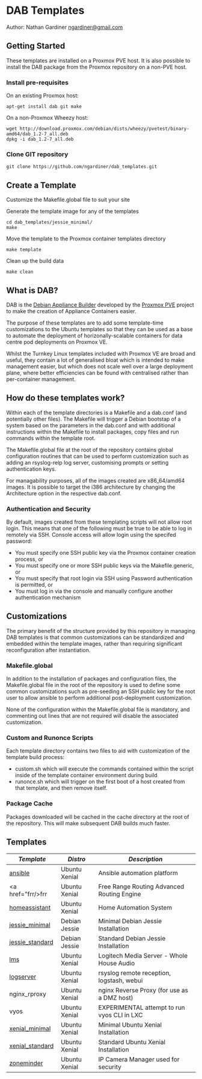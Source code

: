 # DAB Templates
Author: Nathan Gardiner <ngardiner@gmail.com>

## Getting Started

These templates are installed on a Proxmox PVE host. It is also possible to install the DAB package from the Proxmox repository on a non-PVE host.

### Install pre-requisites

On an existing Proxmox host:
```
apt-get install dab git make
```

On a non-Proxmox Wheezy host:
```
wget http://download.proxmox.com/debian/dists/wheezy/pvetest/binary-amd64/dab_1.2-7_all.deb
dpkg -i dab_1.2-7_all.deb
```

### Clone GIT repository

```
git clone https://github.com/ngardiner/dab_templates.git
```

## Create a Template

Customize the Makefile.global file to suit your site

Generate the template image for any of the templates
```
cd dab_templates/jessie_minimal/
make
```

Move the template to the Proxmox container templates directory
```
make template
```

Clean up the build data
```
make clean
```

## What is DAB?
DAB is the <a href="https://pve.proxmox.com/wiki/Debian_Appliance_Builder">Debian Appliance Builder</a> developed by the <a href="http://www.proxmox.com">Proxmox PVE</a> project to make the creation of Appliance Containers easier.

The purpose of these templates are to add some template-time customizations to the Ubuntu templates so that they can be used as a base to automate the deployment of horizonally-scalable containers for data centre pod deployments on Proxmox VE.

Whilst the Turnkey Linux templates included with Proxmox VE are broad and useful, they contain a lot of generalised bloat which is intended to make management easier, but which does not scale well over a large deployment plane, where better efficiencies can be found with centralised rather than per-container management.

## How do these templates work?
Within each of the template directories is a Makefile and a dab.conf (and potentially other files).
The Makefile will trigger a Debian bootstap of a system based on the parameters in the dab.conf and with additional instructions within the Makefile to install packages, copy files and run commands within the template root.

The Makefile.global file at the root of the repository contains global configuration routines that can be used to perform customization such as adding an rsyslog-relp log server, customising prompts or setting authentication keys.

For managability purposes, all of the images created are x86_64/amd64 images. It is possible to target the i386 architecture by changing the Architecture option in the respective dab.conf.

### Authentication and Security
By default, images created from these templating scripts will not allow root login. This means that one of the following must be true to be able to log in remotely via SSH. Console access will allow login using the specifed password:
- You must specify one SSH public key via the Proxmox container creation process, or
- You must specify one or more SSH public keys via the Makefile.generic, or
- You must specify that root login via SSH using Password authentication is permitted, or
- You must log in via the console and manually configure another authentication mechanism

## Customizations

The primary benefit of the structure provided by this repository in managing DAB templates is that common customizations can be standardized and embedded within the template images, rather than requiring significant reconfiguration after instantiation.

### Makefile.global
In addition to the installation of packages and configuration files, the Makefile.global file in the root of the repository is used to define some common customizations such as pre-seeding an SSH public key for the root user to allow ansible to perform additional post-deployment customization.

None of the configuration within the Makefile.global file is mandatory, and commenting out lines that are not required will disable the associated customization.

### Custom and Runonce Scripts

Each template directory contains two files to aid with customization of the template build process:
- custom.sh which will execute the commands contained within the script inside of the template container environment during build
- runonce.sh which will trigger on the first boot of a host created from that template, and then remove itself.

### Package Cache
Packages downloaded will be cached in the cache directory at the root of the repository. This will make subsequent DAB builds much faster.

## Templates
| *Template*      | *Distro*      | *Description*                               |
|-----------------|---------------|---------------------------------------------|
| <a href="ansible/">ansible</a>         | Ubuntu Xenial | Ansible automation platform                 |
| <a href="frr/>frr</a>             | Ubuntu Xenial | Free Range Routing Advanced Routing Engine  |
| <a href="homeassistant/">homeassistant</a>   | Ubuntu Xenial | Home Automation System                      |
| <a href="jessie_minimal/">jessie_minimal</a>   | Debian Jessie | Minimal Debian Jessie Installation          |
| <a href="jessie_standard/">jessie_standard</a> | Debian Jessie | Standard Debian Jessie Installation         |
| <a href="lms/">lms</a>                          | Ubuntu Xenial | Logitech Media Server - Whole House Audio   |
| <a href="logserver/">logserver</a>             | Ubuntu Xenial | rsyslog remote reception, logstash, webui   |
| nginx_rproxy    | Ubuntu Xenial | nginx Reverse Proxy (for use as a DMZ host) |
| vyos            | Ubuntu Xenial | EXPERIMENTAL attempt to run vyos CLI in LXC |
| <a href="xenial_minimal/">xenial_minimal</a>   | Ubuntu Xenial | Minimal Ubuntu Xenial Installation          |
| <a href="xenial_standard/">xenial_standard</a> | Ubuntu Xenial | Standard Ubuntu Xenial Installation         |
| <a href="zoneminder/">zoneminder</a>      | Ubuntu Xenial | IP Camera Manager used for security         |
